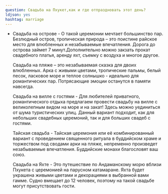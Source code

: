 ```yaml
---
question: Свадьба на Пхукет,как и где отпраздновать этот день?
ldjson: yes
hashtag: marriage
---
```



* Свадьба на острове - О такой церемонии мечтает большинство пар. Безлюдный остров, тропическая природа – это поистине райское место для влюбленных и незабываемые впечатления. Дорога до острова займет 7 минут.Дополнительно можно закзать прокат свадебного платья, аренду яхт, съемку с воздуха и многое другое.
  
  Свадьба на пляже  – это незабываемая сказка для двоих влюбленных. Арка с живыми цветами, тропические пальмы, белый песок, ласковое море и теплое солнышко - идеально для романтических пар. Потрясающие эмоции останутся в памяти навсегда.
  
  Свадьба на вилле с гостями - Для любителей приватного, романтического отдыха предлагаем провести свадьбу на вилле с великолепным видом на море и на закат! Здесь можно уединиться от шума туристических улиц. Данный вариант подходит, как для небольших свадебных церемоний, так и для больших свадеб с гостями.
  
  Тайская свадьба - Тайская церемония или её комбинированный вариант с проведением священного ритуала в буддийском храме и торжеством под сводами арки на пляже, непременно произведет незабываемые впечатления. Буддийские монахи благословят ваш союз.
  
  Свадьба на Яхте - Это путешествие по Андаманскому морю вблизи Пхукета с церемонией на парусном катамаране. Яхта будет украшена живыми цветами и декорациями в выбранной вами гамме. Судно вмещает до 12 человек, поэтому на такой свадьбе могут присутствовать гости.          
